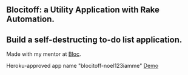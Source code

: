 ## Blocitoff: a Utility Application with Rake Automation.
## Build a self-destructing to-do list application.

Made with my mentor at [Bloc](http://bloc.io).

Heroku-approved app name "blocitoff-noel123iamme" [Demo](https://blocitoff-noel123iamme.herokuapp.com/)
